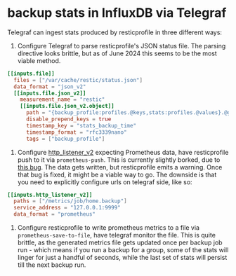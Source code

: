 # backup stats in InfluxDB via Telegraf

Telegraf can ingest stats produced by resticprofile in three different ways:

1. Configure Telegraf to parse resticprofile's JSON status file. The parsing directive looks brittle, but as of June 2024 this seems to be the most viable method.

```toml
[[inputs.file]]
  files = ["/var/cache/restic/status.json"]
  data_format = "json_v2"
  [[inputs.file.json_v2]]
    measurement_name = "restic"
    [[inputs.file.json_v2.object]]
      path = "{backup_profile:profiles.@keys,stats:profiles.@values}.@group"
      disable_prepend_keys = true
      timestamp_key = "stats_backup_time"
      timestamp_format = "rfc3339nano"
      tags = ["backup_profile"]              
```

1. Configure [http_listener_v2](https://github.com/influxdata/telegraf/tree/master/plugins/inputs/http_listener_v2) expecting Prometheus data, have resticprofile push to it via `prometheus-push`. This is currently slightly borked, due to [this bug](https://github.com/influxdata/telegraf/issues/15453). The data gets written, but resticprofile emits a warning. Once that bug is fixed, it might be a viable way to go. The downside is that you need to explicitly configure urls on telegraf side, like so:

```toml
[[inputs.http_listener_v2]]
  paths = ["/metrics/job/home.backup"]
  service_address = "127.0.0.1:9999"
  data_format = "prometheus"
```

1. Configure resticprofile to write prometheus metrics to a file via `prometheus-save-to-file`, have telegraf monitor the file. This is quite brittle, as the generated metrics file gets updated once per backup job run - which means if you run a backup for a group, some of the stats will linger for just a handful of seconds, while the last set of stats will persist till the next backup run.
